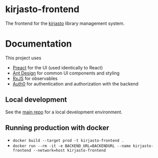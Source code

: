# kirjasto-frontend

The frontend for the [kirjasto](https://github.com/vuolen/kirjasto) library management system.

# Documentation
This project uses
- [Preact](https://preactjs.com/) for the UI (used identically to React)
- [Ant Design](https://ant.design/) for common UI components and styling
- [RxJS](https://rxjs-dev.firebaseapp.com/guide/overview) for observables
- [Auth0](https://auth0.com/) for authentication and authorization with the backend

## Local development
See the [main repo](https://github.com/vuolen/kirjasto) for a local development environment.

## Running production with docker

- `docker build --target prod -t kirjasto-frontend .`
- `docker run --rm -it -e BACKEND_URL=BACKENDURL --name kirjasto-frontend --network=host kirjasto-frontend`
